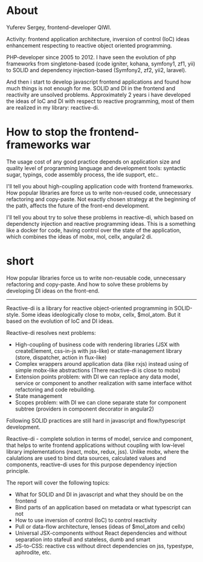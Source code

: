 # About

Yuferev Sergey, frontend-developer QIWI.

Activity: frontend application architecture, inversion of control (IoC) ideas enhancement respecting to reactive object oriented programming.

PHP-developer since 2005 to 2012. I have seen the evolution of php frameworks from singletone-based (code igniter, kohana, symfony1, zf1, yii) to SOLID and dependency injection-based (Symfony2, zf2, yii2, laravel).

And then i start to develop javascript frontend applications and found how much things is not enough for me. SOLID and DI in the frontend and reactivity are unsolved problems. Approximately 2 years i have developed the ideas of IoC and DI with respect to reactive programming, most of them are realized in my library: reactive-di.

# How to stop the frontend-frameworks war

The usage cost of any good practice depends on application size and quality level of programming language and development tools: syntactic sugar, typings, code assembly process, the ide support, etc..

I'll tell you about high-coupling application code with frontend frameworks. How popular libraries are force us to write non-reused code, unnecessary refactoring and copy-paste. Not exactly chosen strategy at the beginning of the path, affects the future of the front-end development.

I'll tell you about try to solve these problems in reactive-di, which based on dependencty injection and reactive programming ideas. This is a something like a docker for code, having control over the state of the application, which combines the ideas of mobx, mol, cellx, angular2 di.

# short

How popular libraries force us to write non-reusable code, unnecessary refactoring and copy-paste. And how to solve these problems by developing DI ideas on the front-end.

------------------

Reactive-di is a library for reactive object-oriented programming in SOLID-style. Some ideas ideologically close to mobx, cellx, $mol_atom. But it based on the evolution of IoC and DI ideas.

Reactive-di resolves next problems:

* High-coupling of business code with rendering libraries (JSX with createElement, css-in-js with jss-like) or state-management library (store, dispatcher, action in flux-like)
* Complex wrappers around application data (like rxjs) instead using of simple mobx-like abstractions (There reactive-di is close to mobx)
* Extension points problem: with DI we can replace any data model, service or component to another realization with same interface withot refactoring and code rebuilding.
* State management
* Scopes problem: with DI we can clone separate state for component subtree (providers in component decorator in angular2)

Following SOLID practices are still hard in javascript and flow/typescript development.

Reactive-di - complete solution in terms of model, service and component, that helps to write frontend applications without coupling with low-level library implementations (react, mobx, redux, jss). Unlike mobx, where the calulations are used to bind data sources, calculated values and components, reactive-di uses for this purpose dependency injection principle.

The report will cover the following topics:

* What for SOLID and DI in javascript and what they should be on the frontend
* Bind parts of an application based on metadata or what typescript can not
* How to use inversion of control (IoC) to control reactivity
* Pull or data-flow architecture, lenses (ideas of $mol_atom and cellx)
* Universal JSX-components without React dependencies and without separation into stafeull and stateless, dumb and smart
* JS-to-CSS: reactive css without direct dependencies on jss, typestype, aphrodite, etc.
